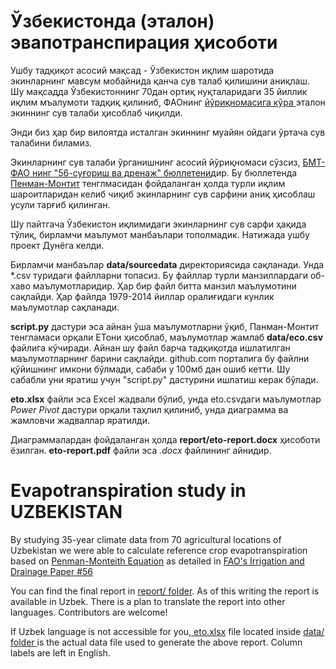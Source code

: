 # Ўзбекистонда (эталон) эвапотранспирация ҳисоботи

Ушбу тадқиқот асосий мақсад - Ўзбекистон иқлим шаротида экинларнинг мавсум 
мобайнида қанча сув талаб қилишини аниқлаш. Шу мақсадда Ўзбекистоннинг 70дан 
ортиқ нуқталаридаги 35 йиллик иқлим мъалумоти тадқиқ қилиниб, ФАОнинг 
[ йўриқномасига кўра ][1] эталон экиннинг сув талаби ҳисоблаб чиқилди. 

Энди биз ҳар бир вилоятда исталган экиннинг муайян ойдаги ўртача сув талабини 
биламиз.

Экинларнинг сув талаби ўрганишнинг асосий йўриқномаси сўзсиз, 
[БМТ-ФАО нинг "56-суғориш ва дренаж" бюллетени][1]дир. Бу бюллетенда 
[Пенман-Монтит][3] тенглмасидан фойдаланган ҳолда турли иқлим шароитларидан 
келиб чиқиб экинларнинг сув сарфини аниқ ҳисоблаш усули тарғиб қилинган. 

Шу пайтгача Ўзбекистон иқлимидаги экинларнинг сув сарфи ҳақида тўлиқ,
бирламчи маълумот манбаълари тополмадик. Натижада ушбу проект Дунёга келди.

Бирламчи манбаълар **data/sourcedata** директориясида сақланади. Унда *.csv 
туридаги файлларни топасиз. Бу файллар турли манзиллардаги об-хаво 
маълумотларидир. Ҳар бир файл битта манзил маълумотини сақлайди. Ҳар файлда 
1979-2014 йиллар оралиғидаги кунлик маълумотлар сақланади.

**script.py** дастури эса айнан ўша маълумотларни ўқиб, Панман-Монтит
тенгламаси орқали EToни ҳисоблаб, маълумотлар жамлаб **data/eco.csv** файлига
кўчиради. Айнан шу файл барча тадқиқотда ишлатилган маълумотларнинг барини
сақлайди. github.com порталига бу файлни қўйишнинг имкони бўлмади, сабаби 
у 100мб дан ошиб кетти. Шу сабабли уни яратиш учун "script.py" дастурини
ишлатиш керак бўлади.

**eto.xlsx** файли эса Excel жадвали бўлиб, унда eto.csvдаги маълумотлар
*Power Pivot* дастури орқали таҳлил қилиниб, унда диаграмма ва жамловчи жадваллар
яратилди.

Диаграммалардан фойдаланган ҳолда **report/eto-report.docx** ҳисоботи ёзилган.
**eto-report.pdf** файли эса *.docx* файлининг айнидир.

# Evapotranspiration study in UZBEKISTAN

By studying 35-year climate data from 70 agricultural locations of Uzbekistan
we were able to calculate reference crop evapotranspiration based on 
[Penman-Monteith Equation][3] as detailed in 
[FAO's Irrigation and Drainage Paper #56][1]

You can find the final report in [report/ folder][report]. As of this 
writing the report is available in Uzbek. There is a plan to translate the report
into other languages. Contributors are welcome!

If Uzbek language is not accessible for you,[ eto.xlsx][] file located inside
[ data/ folder ][data] is the actual data file used to generate the above report.
Column labels are left in English.

[1]: http://www.fao.org/3/x0490e/x0490e00.htm
[3]: http://www.fao.org/3/x0490e/x0490e06.htm
[report]: https://github.com/sherzodr/agriclimuz/tree/master/report
[data]: https://github.com/sherzodr/agriclimuz/tree/master/data
[eto.xlsx]: https://github.com/sherzodr/agriclimuz/raw/master/data/eto.xlsx